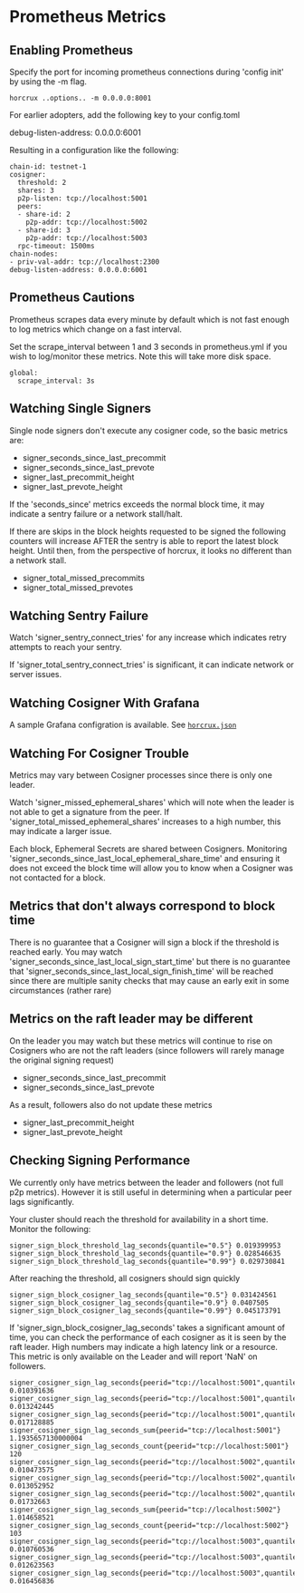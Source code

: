 # Prometheus Metrics

## Enabling Prometheus 
Specify the port for incoming prometheus connections during 'config init' by using the -m flag.
```
horcrux ..options.. -m 0.0.0.0:8001
```

For earlier adopters, add the following key to your config.toml

debug-listen-address: 0.0.0.0:6001

Resulting in a configuration like the following:

```
chain-id: testnet-1
cosigner:
  threshold: 2
  shares: 3
  p2p-listen: tcp://localhost:5001
  peers:
  - share-id: 2
    p2p-addr: tcp://localhost:5002
  - share-id: 3
    p2p-addr: tcp://localhost:5003
  rpc-timeout: 1500ms
chain-nodes:
- priv-val-addr: tcp://localhost:2300
debug-listen-address: 0.0.0.0:6001
```

## Prometheus Cautions

Prometheus scrapes data every minute by default which is not fast enough to log metrics which change on a fast interval.

Set the scrape_interval between 1 and 3 seconds in prometheus.yml if you wish to log/monitor these metrics. Note this will take more disk space.

```
global:
  scrape_interval: 3s
```


## Watching Single Signers

Single node signers don't execute any cosigner code, so the basic metrics are:
 * signer_seconds_since_last_precommit 
 * signer_seconds_since_last_prevote
 * signer_last_precommit_height
 * signer_last_prevote_height 

If the 'seconds_since' metrics exceeds the normal block time, it may indicate a sentry failure or a network stall/halt.

If there are skips in the block heights requested to be signed the following counters will increase AFTER the sentry is able to report the latest block height.  Until then, from the perspective of horcrux, it looks no different than a network stall.
 * signer_total_missed_precommits 
 * signer_total_missed_prevotes 

## Watching Sentry Failure

Watch 'signer_sentry_connect_tries' for any increase which indicates retry attempts to reach your sentry.  

If 'signer_total_sentry_connect_tries' is significant, it can indicate network or server issues.

## Watching Cosigner With Grafana

A sample Grafana configration is available.  See [`horcrux.json`](https://github.com/chillyvee/horcrux-info/blob/master/grafana/horcrux.json)


## Watching For Cosigner Trouble
Metrics may vary between Cosigner processes since there is only one leader.

Watch 'signer_missed_ephemeral_shares' which will note when the leader is not able to get a signature from the peer.  If 'signer_total_missed_ephemeral_shares' increases to a high number, this may indicate a larger issue.

Each block, Ephemeral Secrets are shared between Cosigners.  Monitoring 'signer_seconds_since_last_local_ephemeral_share_time' and ensuring it does not exceed the block time will allow you to know when a Cosigner was not contacted for a block.

## Metrics that don't always correspond to block time
There is no guarantee that a Cosigner will sign a block if the threshold is reached early.  You may watch 'signer_seconds_since_last_local_sign_start_time' but there is no guarantee that 'signer_seconds_since_last_local_sign_finish_time' will be reached since there are multiple sanity checks that may cause an early exit in some circumstances (rather rare)

## Metrics on the raft leader may be different
On the leader you may watch but these metrics will continue to rise on Cosigners who are not the raft leaders (since followers will rarely manage the original signing request)
 * signer_seconds_since_last_precommit
 * signer_seconds_since_last_prevote

As a result, followers also do not update these metrics
* signer_last_precommit_height
* signer_last_prevote_height 


## Checking Signing Performance
We currently only have metrics between the leader and followers (not full p2p metrics).  However it is still useful in determining when a particular peer lags significantly.

Your cluster should reach the threshold for availability in a short time.  Monitor the following:

```
signer_sign_block_threshold_lag_seconds{quantile="0.5"} 0.019399953
signer_sign_block_threshold_lag_seconds{quantile="0.9"} 0.028546635
signer_sign_block_threshold_lag_seconds{quantile="0.99"} 0.029730841
```

After reaching the threshold, all cosigners should sign quickly
```
signer_sign_block_cosigner_lag_seconds{quantile="0.5"} 0.031424561
signer_sign_block_cosigner_lag_seconds{quantile="0.9"} 0.0407505
signer_sign_block_cosigner_lag_seconds{quantile="0.99"} 0.045173791
```

If 'signer_sign_block_cosigner_lag_seconds' takes a significant amount of time, you can check the performance of each cosigner as it is seen by the raft leader.  High numbers may indicate a high latency link or a resource.  This metric is only available on the Leader and will report 'NaN' on followers.
```
signer_cosigner_sign_lag_seconds{peerid="tcp://localhost:5001",quantile="0.5"} 0.010391636
signer_cosigner_sign_lag_seconds{peerid="tcp://localhost:5001",quantile="0.9"} 0.013242445
signer_cosigner_sign_lag_seconds{peerid="tcp://localhost:5001",quantile="0.99"} 0.017128885
signer_cosigner_sign_lag_seconds_sum{peerid="tcp://localhost:5001"} 1.1935657130000004
signer_cosigner_sign_lag_seconds_count{peerid="tcp://localhost:5001"} 120
signer_cosigner_sign_lag_seconds{peerid="tcp://localhost:5002",quantile="0.5"} 0.010473575
signer_cosigner_sign_lag_seconds{peerid="tcp://localhost:5002",quantile="0.9"} 0.013052952
signer_cosigner_sign_lag_seconds{peerid="tcp://localhost:5002",quantile="0.99"} 0.01732663
signer_cosigner_sign_lag_seconds_sum{peerid="tcp://localhost:5002"} 1.014658521
signer_cosigner_sign_lag_seconds_count{peerid="tcp://localhost:5002"} 103
signer_cosigner_sign_lag_seconds{peerid="tcp://localhost:5003",quantile="0.5"} 0.010760536
signer_cosigner_sign_lag_seconds{peerid="tcp://localhost:5003",quantile="0.9"} 0.012623563
signer_cosigner_sign_lag_seconds{peerid="tcp://localhost:5003",quantile="0.99"} 0.016456836
```



